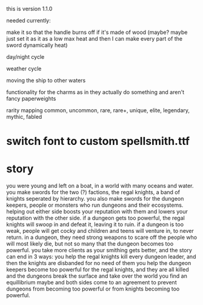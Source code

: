 this is version 1.1.0

needed currently:

make it so that the handle burns off if it's made of wood (maybe? maybe just set it as it as a low max heat and then I can make every part of the sword dynamically heat)

day/night cycle

weather cycle

moving the ship to other waters

functionality for the charms as in they actually do something and aren't fancy paperweights

rarity mapping
common, uncommon, rare, rare+, unique, elite, legendary, mythic, fabled

# switch font to custom spellsmith.ttf

# story
you were young and left on a boat, in a world with many oceans and water. you make swords for the two (?) factions, the regal knights, a band of knights seperated by hierarchy. you also make swords for the dungeon keepers, people or monsters who run dungeons and their ecosystems. helping out either side boosts your reputation with them and lowers your reputation with the other side.
if a dungeon gets too powerful, the regal knights will swoop in and defeat it, leaving it to ruin. if a dungeon is too weak, people will get cocky and children and teens will venture in, to never return.
in a dungeon, they need strong weapons to scare off the people who will most likely die, but not so many that the dungeon becomes too powerful.
you take more clients as your smithing gets better, and the story can end in 3 ways:
you help the regal knights kill every dungeon leader, and then the knights are disbanded for no need of them
you help the dungeon keepers become too powerful for the regal knights, and they are all killed and the dungeons break the surface and take over the world
you find an equillibrium maybe and both sides come to an agreement to prevent dungeons from becoming too powerful or from knights becoming too powerful.
